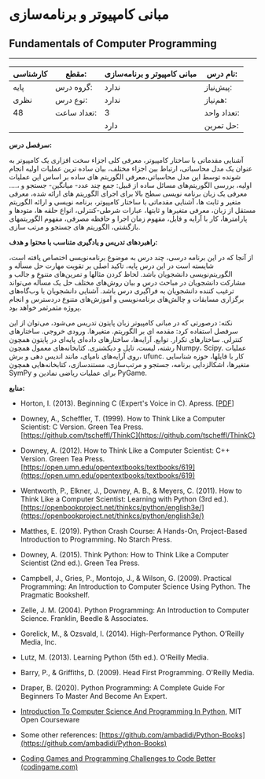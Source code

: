 # مبانی کامپیوتر و برنامه‌سازی
## Fundamentals of Computer Programming
_______________________________________________________________________________
| کارشناسی | مقطع:       | مبانی کامپیوتر و برنامه‌سازی | نام درس:    |
| -------- | ----------- | ---------------------------- | ----------- |
| پایه     | گروه درس:   | ندارد                        | پیش‌نیاز:   |
| نظری     | نوع درس:    | ندارد                        | هم‌نیاز:    |
| 48       | تعداد ساعت: | 3                            | تعداد واحد: |
|          |             |  دارد                        | حل تمرین:   |

**سرفصل درس:**

آشنایی مقدماتی با ساختار کامپیوتر، معرفی کلی اجزاء سخت افزاری یک کامپیوتر به عنوان یک مدل محاسباتی، ارتباط بین اجزاء مختلف، بیان ساده ترین عملیات اولیه انجام شونده توسط این مدل محاسباتی،معرفی الگوریتم های ساده بر اساس این عملیات اولیه، بررسی الگوریتم‌های مسائل ساده از قبیل: جمع چند عدد- میانگین- جستجو و ،.... معرفی یک زبان برنامه نویسی سطح بالا برای اجرای الگوریتم های ارائه شده، معرفی متغیر و ثابت ها، آشنایی مقدماتی با ساختار کامپیوتر، برنامه نویسی و ارائه الگوریتم مستقل از زبان، معرفی متغیرها و ثابتها، عبارات شرطی-کنترلی، انواع حلقه ها، متودها و پارامترها، کار با آرایه و فایل، مفهوم زمان اجرا و حافظه مصرفی، مفهوم الگوریتمهای بازگشتی، الگوریتم های جستجو و مرتب سازی.

**راهبردهای تدریس و یادگیری متناسب با محتوا و هدف:**

از آنجا که در این برنامه درسی، چند درس به موضوع برنامه‌نویسی اختصاص یافته است، شایسته است در این درس پایه، تاکید اصلی بر تقویت مهارت حل مسأله و الگوریتم‌نویسی دانشجویان باشد. لحاظ کردن مثالها و تمرین‌های متنوع و جالب و مشارکت دانشجویان در مباحث درس و بیان روش‌های مختلف حل یک مسأله می‌تواند ترغیب کننده دانشجویان به فراگیری درس باشد. آشنایی دانشجویان با وب‌گاه‌های برگزاری مسابقات و چالش‌های برنامه‌نویسی و آموزش‌های متنوع دردسترس و انجام پروژه مثمرثمر خواهد بود. 

نکته:  درصورتی که در مبانی کامپیوتر زبان پایتون تدریس می‌شود، می‌توان از  این سرفصل استفاده کرد: مقدمه ای بر الگوریتم. متغیرها. ورودی خروجی. ساختارهای کنترلی. ساختارهای تکرار. توابع. آرایه‌ها، ساختارهای داده‌ای پایه‌ای در پایتون همچون رشته‌، لیست‌، تاپل و دیکشنری. کتابخانه‌های معمول همچون Numpy، Scipy. عملیات روی آرایه‌های نامپای، مانند اندیس دهی و برش، ufunc. کار با فایلها، حوزه شناسایی متغیرها، اشکالزدایی برنامه، جستجو و مرتب‌سازی، مستندسازی، کتابخانه‌هایی همچون SymPy برای عملیات ریاضی نمادین و PyGame. 

**منابع:**


- Horton, I. (2013). Beginning C (Expert's Voice in C). Apress. [[PDF](http://www.mosaic-industries.com/embedded-systems/_media/c-ide-software-development/learning-c-programming-language/beginning-c-5th-edition-ivor-horton.pdf)]

- Downey, A., Scheffler, T. (1999). How to Think Like a Computer Scientist: C Version. Green Tea Press. [https://github.com/tscheffl/ThinkC](https://github.com/tscheffl/ThinkC)

- Downey, A. (2012). How to Think Like a Computer Scientist: C++ Version. Green Tea Press. [https://open.umn.edu/opentextbooks/textbooks/619](https://open.umn.edu/opentextbooks/textbooks/619)

- Wentworth, P., Elkner, J., Downey, A. B., & Meyers, C. (2011). How to Think Like a Computer Scientist: Learning with Python (3rd ed.). [https://openbookproject.net/thinkcs/python/english3e/](https://openbookproject.net/thinkcs/python/english3e/)

- Matthes, E. (2019). Python Crash Course: A Hands-On, Project-Based Introduction to Programming. No Starch Press.

- Downey, A. (2015). Think Python: How to Think Like a Computer Scientist (2nd ed.). Green Tea Press.

- Campbell, J., Gries, P., Montojo, J., & Wilson, G. (2009). Practical Programming: An Introduction to Computer Science Using Python. The Pragmatic Bookshelf.

- Zelle, J. M. (2004). Python Programming: An Introduction to Computer Science. Franklin, Beedle & Associates.

- Gorelick, M., & Ozsvald, I. (2014). High-Performance Python. O’Reilly Media, Inc.

- Lutz, M. (2013). Learning Python (5th ed.). O'Reilly Media.

- Barry, P., & Griffiths, D. (2009). Head First Programming. O'Reilly Media.

- Draper, B. (2020). Python Programming: A Complete Guide For Beginners To Master And Become An Expert.

- [Introduction To Computer Science And Programming In Python](https://ocw.mit.edu/courses/6-0001-introduction-to-computer-science-and-programming-in-python-fall-2016/pages/lecture-slides-code/), MIT Open Courseware

- Some other references: [https://github.com/ambadidi/Python-Books](https://github.com/ambadidi/Python-Books)

- [Coding Games and Programming Challenges to Code Better (codingame.com)](https://www.codingame.com/start/)
